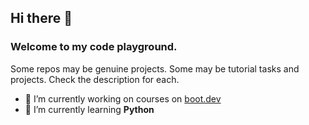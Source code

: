 ## Hi there 👋  
### Welcome to my code playground.  
Some repos may be genuine projects. Some may be tutorial tasks and projects. Check the description for each.  

- 🔭 I’m currently working on courses on [boot.dev](https://www.boot.dev/tracks/backend)
- 🌱 I’m currently learning **Python**
